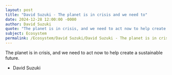```yaml
---
layout: post
title: "David Suzuki - The planet is in crisis and we need to"
date: 2024-12-28 12:00:00 -0000
author: David Suzuki
quote: "The planet is in crisis, and we need to act now to help create a sustainable future."
subject: Ecosystem
permalink: /Ecosystem/David Suzuki/David Suzuki - The planet is in crisis and we need to
---
```


The planet is in crisis, and we need to act now to help create a sustainable future.

- David Suzuki
